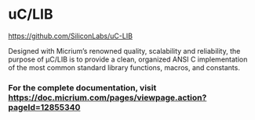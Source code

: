 # uC/LIB

https://github.com/SiliconLabs/uC-LIB

Designed with Micrium’s renowned quality, scalability and reliability, the purpose of µC/LIB is to provide a clean, organized ANSI C implementation of the most common standard library functions, macros, and constants.

### For the complete documentation, visit https://doc.micrium.com/pages/viewpage.action?pageId=12855340